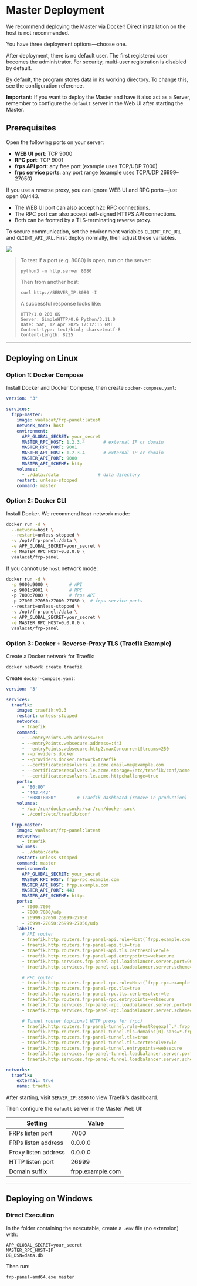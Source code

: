 # Master Deployment

We recommend deploying the Master via Docker! Direct installation on the host is not recommended.

You have three deployment options—choose one.

After deployment, there is no default user. The first registered user becomes the administrator. For security, multi-user registration is disabled by default.

By default, the program stores data in its working directory. To change this, see the configuration reference.

**Important:** If you want to deploy the Master and have it also act as a Server, remember to configure the `default` server in the Web UI after starting the Master.

## Prerequisites

Open the following ports on your server:

- **WEB UI port**: TCP 9000  
- **RPC port**: TCP 9001  
- **frps API port**: any free port (example uses TCP/UDP 7000)  
- **frps service ports**: any port range (example uses TCP/UDP 26999–27050)  

If you use a reverse proxy, you can ignore WEB UI and RPC ports—just open 80/443.  
- The WEB UI port can also accept h2c RPC connections.  
- The RPC port can also accept self-signed HTTPS API connections.  
- Both can be fronted by a TLS-terminating reverse proxy.  

To secure communication, set the environment variables `CLIENT_RPC_URL` and `CLIENT_API_URL`. First deploy normally, then adjust these variables.

![](../public/images/frp-panel-platform-connection-env.svg)

> To test if a port (e.g. 8080) is open, run on the server:  
> ```shell
> python3 -m http.server 8080
> ```  
> Then from another host:  
> ```shell
> curl http://SERVER_IP:8080 -I
> ```  
> A successful response looks like:  
> ```
> HTTP/1.0 200 OK
> Server: SimpleHTTP/0.6 Python/3.11.0
> Date: Sat, 12 Apr 2025 17:12:15 GMT
> Content-type: text/html; charset=utf-8
> Content-Length: 8225
> ```

---

## Deploying on Linux

### Option 1: Docker Compose

Install Docker and Docker Compose, then create `docker-compose.yaml`:

```yaml
version: "3"

services:
  frpp-master:
    image: vaalacat/frp-panel:latest
    network_mode: host
    environment:
      APP_GLOBAL_SECRET: your_secret
      MASTER_RPC_HOST: 1.2.3.4       # external IP or domain
      MASTER_RPC_PORT: 9001
      MASTER_API_HOST: 1.2.3.4       # external IP or domain
      MASTER_API_PORT: 9000
      MASTER_API_SCHEME: http
    volumes:
      - ./data:/data               # data directory
    restart: unless-stopped
    command: master
```

### Option 2: Docker CLI

Install Docker. We recommend `host` network mode:

```bash
docker run -d \
  --network=host \
  --restart=unless-stopped \
  -v /opt/frp-panel:/data \
  -e APP_GLOBAL_SECRET=your_secret \
  -e MASTER_RPC_HOST=0.0.0.0 \
  vaalacat/frp-panel
```

If you cannot use `host` network mode:

```bash
docker run -d \
  -p 9000:9000 \        # API
  -p 9001:9001 \        # RPC
  -p 7000:7000 \        # frps API
  -p 27000-27050:27000-27050 \  # frps service ports
  --restart=unless-stopped \
  -v /opt/frp-panel:/data \
  -e APP_GLOBAL_SECRET=your_secret \
  -e MASTER_RPC_HOST=0.0.0.0 \
  vaalacat/frp-panel
```

### Option 3: Docker + Reverse-Proxy TLS (Traefik Example)

Create a Docker network for Traefik:

```bash
docker network create traefik
```

Create `docker-compose.yaml`:

```yaml
version: '3'

services:
  traefik:
    image: traefik:v3.3
    restart: unless-stopped
    networks:
      - traefik
    command:
      - --entryPoints.web.address=:80
      - --entryPoints.websecure.address=:443
      - --entryPoints.websecure.http2.maxConcurrentStreams=250
      - --providers.docker
      - --providers.docker.network=traefik
      - --certificatesresolvers.le.acme.email=me@example.com
      - --certificatesresolvers.le.acme.storage=/etc/traefik/conf/acme.json
      - --certificatesresolvers.le.acme.httpchallenge=true
    ports:
      - "80:80"
      - "443:443"
      - "8080:8080"        # Traefik dashboard (remove in production)
    volumes:
      - /var/run/docker.sock:/var/run/docker.sock
      - ./conf:/etc/traefik/conf

  frpp-master:
    image: vaalacat/frp-panel:latest
    networks:
      - traefik
    volumes:
      - ./data:/data
    restart: unless-stopped
    command: master
    environment:
      APP_GLOBAL_SECRET: your_secret
      MASTER_RPC_HOST: frpp-rpc.example.com
      MASTER_API_HOST: frpp.example.com
      MASTER_API_PORT: 443
      MASTER_API_SCHEME: https
    ports:
      - 7000:7000
      - 7000:7000/udp
      - 26999-27050:26999-27050
      - 26999-27050:26999-27050/udp
    labels:
      # API router
      - traefik.http.routers.frp-panel-api.rule=Host(`frpp.example.com`)
      - traefik.http.routers.frp-panel-api.tls=true
      - traefik.http.routers.frp-panel-api.tls.certresolver=le
      - traefik.http.routers.frp-panel-api.entrypoints=websecure
      - traefik.http.services.frp-panel-api.loadbalancer.server.port=9000
      - traefik.http.services.frp-panel-api.loadbalancer.server.scheme=http

      # RPC router
      - traefik.http.routers.frp-panel-rpc.rule=Host(`frpp-rpc.example.com`)
      - traefik.http.routers.frp-panel-rpc.tls=true
      - traefik.http.routers.frp-panel-rpc.tls.certresolver=le
      - traefik.http.routers.frp-panel-rpc.entrypoints=websecure
      - traefik.http.services.frp-panel-rpc.loadbalancer.server.port=9000
      - traefik.http.services.frp-panel-rpc.loadbalancer.server.scheme=h2c

      # Tunnel router (optional HTTP proxy for frpc)
      - traefik.http.routers.frp-panel-tunnel.rule=HostRegexp(`.*.frpp.example.com`)
      - traefik.http.routers.frp-panel-tunnel.tls.domains[0].sans=*.frpp.example.com
      - traefik.http.routers.frp-panel-tunnel.tls=true
      - traefik.http.routers.frp-panel-tunnel.tls.certresolver=le
      - traefik.http.routers.frp-panel-tunnel.entrypoints=websecure
      - traefik.http.services.frp-panel-tunnel.loadbalancer.server.port=26999
      - traefik.http.services.frp-panel-tunnel.loadbalancer.server.scheme=http

networks:
  traefik:
    external: true
    name: traefik
```

After starting, visit `SERVER_IP:8080` to view Traefik’s dashboard.

Then configure the `default` server in the Master Web UI:

| Setting               | Value                  |
|-----------------------|------------------------|
| FRPs listen port      | 7000                   |
| FRPs listen address   | 0.0.0.0                |
| Proxy listen address  | 0.0.0.0                |
| HTTP listen port      | 26999                  |
| Domain suffix         | frpp.example.com       |

---

## Deploying on Windows

### Direct Execution

In the folder containing the executable, create a `.env` file (no extension) with:

```
APP_GLOBAL_SECRET=your_secret
MASTER_RPC_HOST=IP
DB_DSN=data.db
```

Then run:

```
frp-panel-amd64.exe master
```